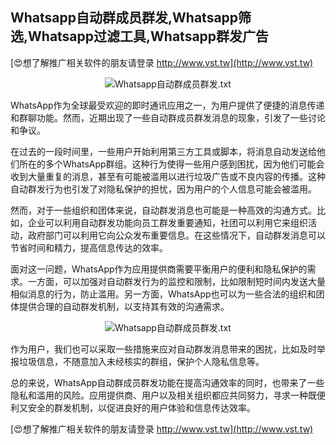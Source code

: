 ## **Whatsapp自动群成员群发,Whatsapp筛选,Whatsapp过滤工具,Whatsapp群发广告**

[😍想了解推广相关软件的朋友请登录 http://www.vst.tw](http://www.vst.tw)

 <center><img src="https://vst.tw/MP4/tuiguang/png/1.png" alt="Whatsapp自动群成员群发.txt"></center>

WhatsApp作为全球最受欢迎的即时通讯应用之一，为用户提供了便捷的消息传递和群聊功能。然而，近期出现了一些自动群成员群发消息的现象，引发了一些讨论和争议。

在过去的一段时间里，一些用户开始利用第三方工具或脚本，将消息自动发送给他们所在的多个WhatsApp群组。这种行为使得一些用户感到困扰，因为他们可能会收到大量重复的消息，甚至有可能被滥用以进行垃圾广告或不良内容的传播。这种自动群发行为也引发了对隐私保护的担忧，因为用户的个人信息可能会被滥用。

然而，对于一些组织和团体来说，自动群发消息也可能是一种高效的沟通方式。比如，企业可以利用自动群发功能向员工群发重要通知，社团可以利用它来组织活动，政府部门可以利用它向公众发布重要信息。在这些情况下，自动群发消息可以节省时间和精力，提高信息传达的效率。

面对这一问题，WhatsApp作为应用提供商需要平衡用户的便利和隐私保护的需求。一方面，可以加强对自动群发行为的监控和限制，比如限制短时间内发送大量相似消息的行为，防止滥用。另一方面，WhatsApp也可以为一些合法的组织和团体提供合理的自动群发机制，以支持其有效的沟通需求。

 <center><img src="https://vst.tw/MP4/tuiguang/png/2.png" alt="Whatsapp自动群成员群发.txt"></center>

作为用户，我们也可以采取一些措施来应对自动群发消息带来的困扰，比如及时举报垃圾信息，不随意加入未经核实的群组，保护个人隐私信息等。

总的来说，WhatsApp自动群成员群发功能在提高沟通效率的同时，也带来了一些隐私和滥用的风险。应用提供商、用户以及相关组织都应共同努力，寻求一种既便利又安全的群发机制，以促进良好的用户体验和信息传达效率。

[😍想了解推广相关软件的朋友请登录 http://www.vst.tw](http://www.vst.tw)



